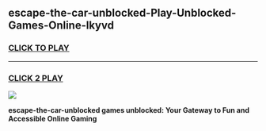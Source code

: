 
## escape-the-car-unblocked-Play-Unblocked-Games-Online-lkyvd
<h3>
<a href="https://premium76.site?title=escape-the-car-unblocked&ref=25A">CLICK TO PLAY</a></h3>
<hr>

<h3>
<a href="https://premium76.site?title=escape-the-car-unblocked&ref=25A">CLICK 2 PLAY</a>
  
</h3>

<a href="https://premium76.site?title=escape-the-car-unblocked&ref=25A"><img src="https://clearcache.store/games.png"></a>


**escape-the-car-unblocked games unblocked: Your Gateway to Fun and Accessible Online Gaming**
